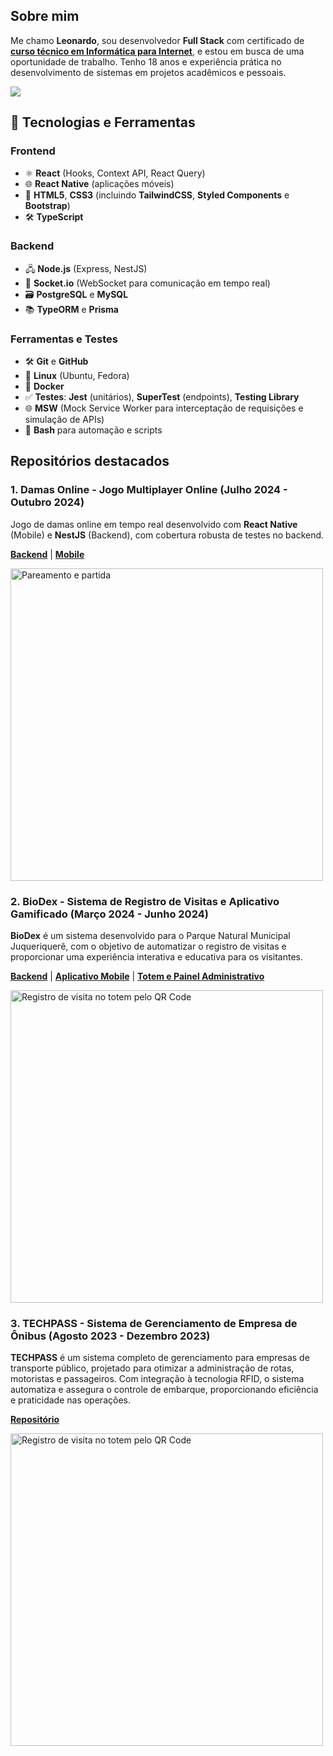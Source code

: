 ## Sobre mim

Me chamo **Leonardo**, sou desenvolvedor **Full Stack** com certificado de [**curso técnico em Informática para Internet**](https://www.ifspcaraguatatuba.edu.br/cursos/tecnico/tecnico-em-informatica-para-internet), e estou em busca de uma oportunidade de trabalho. Tenho 18 anos e experiência prática no desenvolvimento de sistemas em projetos acadêmicos e pessoais.

<a href="https://github.com/6aleatorio6" align="left">
    <img src="https://github-readme-stats.vercel.app/api/top-langs/?username=6aleatorio6&hide=java,html,tex&title_color=ffffff&text_color=c9cacc&icon_color=2bbc8a&bg_color=1d1f21&langs_count=3" />
</a>


## 🚀 Tecnologias e Ferramentas  

### **Frontend**
- ⚛️ **React** (Hooks, Context API, React Query)  
- 🌐 **React Native** (aplicações móveis)  
- 🎨 **HTML5**, **CSS3** (incluindo **TailwindCSS**, **Styled Components** e **Bootstrap**)  
- 🛠️ **TypeScript**  

### **Backend**
- 🖧 **Node.js** (Express, NestJS)  
- 🔄 **Socket.io** (WebSocket para comunicação em tempo real)  
- 🗃️ **PostgreSQL** e **MySQL**  
- 📚 **TypeORM** e **Prisma**  

### **Ferramentas e Testes**
- 🛠️ **Git** e **GitHub**  
- 🐧 **Linux** (Ubuntu, Fedora)  
- 🐋 **Docker**  
- ✅ **Testes**: **Jest** (unitários), **SuperTest** (endpoints), **Testing Library**  
- 🌐 **MSW** (Mock Service Worker para interceptação de requisições e simulação de APIs)  
- 🔧 **Bash** para automação e scripts  


## Repositórios destacados

### 1. **Damas Online** - Jogo Multiplayer Online (Julho 2024 - Outubro 2024)

Jogo de damas online em tempo real desenvolvido com **React Native** (Mobile) e **NestJS** (Backend), com cobertura robusta de testes no backend.

**[Backend](https://github.com/6aleatorio6/damas-online_backend)** | **[Mobile](https://github.com/6aleatorio6/damas-online_app)**

<img width="500" src="https://gist.githubusercontent.com/6aleatorio6/ed8cc379ee1ad319cca1dd8604f006de/raw/7258f0b052824b803a8265bd2f57ffefeedbba81/pareamentoEjogo.gif" alt="Pareamento e partida">



### 2. **BioDex** - Sistema de Registro de Visitas e Aplicativo Gamificado (Março 2024 - Junho 2024)

**BioDex** é um sistema desenvolvido para o Parque Natural Municipal Juqueriquerê, com o objetivo de automatizar o registro de visitas e proporcionar uma experiência interativa e educativa para os visitantes.

**[Backend](https://github.com/6aleatorio6/pj3-backend)** | **[Aplicativo Mobile](https://github.com/Programadorwolrd/pj3-Aplicativo-Municipal)** | **[Totem e Painel Administrativo](https://github.com/lorislolo/pi-3sem)**

<img width="500" src="https://gist.githubusercontent.com/6aleatorio6/b7667f910d555388c0ef02588b38ec65/raw/b7c0e2854dcd4a82637949a0c02ea62160d8c1af/qrcode_ambos.gif" alt="Registro de visita no totem pelo QR Code">


### 3. **TECHPASS** - Sistema de Gerenciamento de Empresa de Ônibus (Agosto 2023 - Dezembro 2023)

**TECHPASS** é um sistema completo de gerenciamento para empresas de transporte público, projetado para otimizar a administração de rotas, motoristas e passageiros. Com integração à tecnologia RFID, o sistema automatiza e assegura o controle de embarque, proporcionando eficiência e praticidade nas operações.

**[Repositório](https://github.com/flavioifsp/Pj2-G10-TechPass)**

<img width="500" src="https://gist.githubusercontent.com/6aleatorio6/0cef2af7cab5eff1fd4bc2c6ca6ed174/raw/f1d04d06aa45993716e3fafea68511fcc80f9d0b/adm_motorista-catraca.gif" alt="Registro de visita no totem pelo QR Code">

